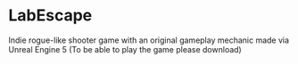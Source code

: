 # LabEscape
Indie rogue-like shooter game with an original gameplay mechanic made via Unreal Engine 5
(To be able to play the game please download)
